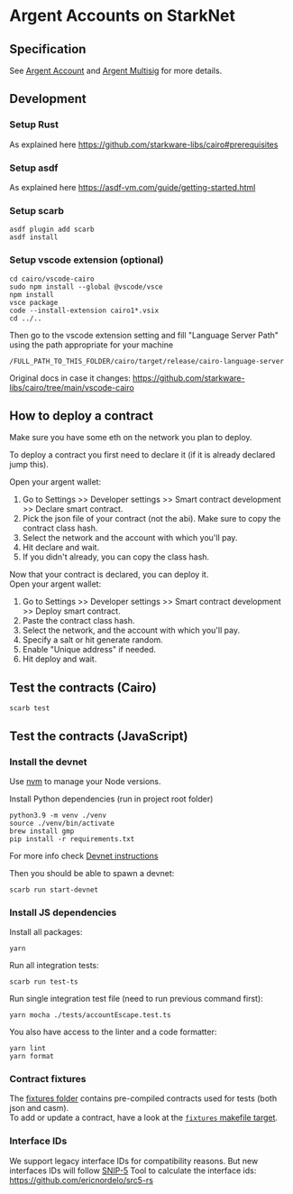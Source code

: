 # Argent Accounts on StarkNet

## Specification

See [Argent Account](contracts/account/README.md) and [Argent Multisig](contracts/multisig/README.md) for more details.

## Development

### Setup Rust

As explained here https://github.com/starkware-libs/cairo#prerequisites

### Setup asdf

As explained here https://asdf-vm.com/guide/getting-started.html

### Setup scarb

```shell
asdf plugin add scarb
asdf install
```

### Setup vscode extension (optional)

```
cd cairo/vscode-cairo
sudo npm install --global @vscode/vsce
npm install
vsce package
code --install-extension cairo1*.vsix
cd ../..
```

Then go to the vscode extension setting and fill "Language Server Path" using the path appropriate for your machine

```
/FULL_PATH_TO_THIS_FOLDER/cairo/target/release/cairo-language-server
```

Original docs in case it changes: https://github.com/starkware-libs/cairo/tree/main/vscode-cairo

## How to deploy a contract

Make sure you have some eth on the network you plan to deploy.

To deploy a contract you first need to declare it (if it is already declared jump this).

Open your argent wallet:

1. Go to Settings >> Developer settings >> Smart contract development >> Declare smart contract.
2. Pick the json file of your contract (not the abi). Make sure to copy the contract class hash.
3. Select the network and the account with which you'll pay.
4. Hit declare and wait.
5. If you didn't already, you can copy the class hash.

Now that your contract is declared, you can deploy it.  
Open your argent wallet:

1. Go to Settings >> Developer settings >> Smart contract development >> Deploy smart contract.
2. Paste the contract class hash.
3. Select the network, and the account with which you'll pay.
4. Specify a salt or hit generate random.
5. Enable "Unique address" if needed.
6. Hit deploy and wait.

## Test the contracts (Cairo)

```
scarb test
```

## Test the contracts (JavaScript)

### Install the devnet

Use [nvm](https://github.com/nvm-sh/nvm) to manage your Node versions.

Install Python dependencies (run in project root folder)

```
python3.9 -m venv ./venv
source ./venv/bin/activate
brew install gmp
pip install -r requirements.txt
```

For more info check [Devnet instructions](https://0xspaceshard.github.io/starknet-devnet/docs/intro)

Then you should be able to spawn a devnet:

```shell
scarb run start-devnet
```

### Install JS dependencies

Install all packages:

```shell
yarn
```

Run all integration tests:

```shell
scarb run test-ts
```

Run single integration test file (need to run previous command first):

```shell
yarn mocha ./tests/accountEscape.test.ts
```

You also have access to the linter and a code formatter:

```shell
yarn lint
yarn format
```

### Contract fixtures

The [fixtures folder](./tests/fixtures/) contains pre-compiled contracts used for tests (both json and casm).  
To add or update a contract, have a look at the [`fixtures` makefile target](./Makefile).

### Interface IDs

We support legacy interface IDs for compatibility reasons. But new interfaces IDs will follow [SNIP-5](https://github.com/ericnordelo/SNIPs/blob/feat/standard-interface-detection/SNIPS/snip-5.md#how-interfaces-are-identified)
Tool to calculate the interface ids: https://github.com/ericnordelo/src5-rs
